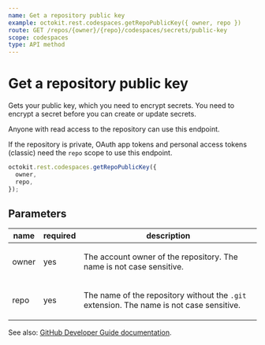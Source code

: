 ```yaml
---
name: Get a repository public key
example: octokit.rest.codespaces.getRepoPublicKey({ owner, repo })
route: GET /repos/{owner}/{repo}/codespaces/secrets/public-key
scope: codespaces
type: API method
---
```


# Get a repository public key

Gets your public key, which you need to encrypt secrets. You need to
encrypt a secret before you can create or update secrets.

Anyone with read access to the repository can use this endpoint.

If the repository is private, OAuth app tokens and personal access tokens (classic) need the `repo` scope to use this endpoint.

```js
octokit.rest.codespaces.getRepoPublicKey({
  owner,
  repo,
});
```

## Parameters

<table>
  <thead>
    <tr>
      <th>name</th>
      <th>required</th>
      <th>description</th>
    </tr>
  </thead>
  <tbody>
    <tr><td>owner</td><td>yes</td><td>

The account owner of the repository. The name is not case sensitive.

</td></tr>
<tr><td>repo</td><td>yes</td><td>

The name of the repository without the `.git` extension. The name is not case sensitive.

</td></tr>
  </tbody>
</table>

See also: [GitHub Developer Guide documentation](https://docs.github.com/rest/codespaces/repository-secrets#get-a-repository-public-key).
